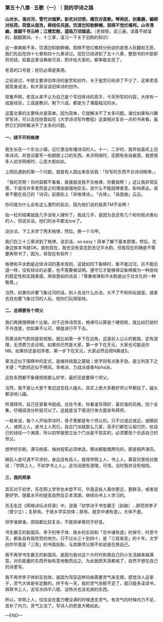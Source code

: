 ### 第五十八章 · 五歌（一）｜我的学诗之路

**山对水，海对河，雪竹对烟萝。新欢对旧恨，痛饮对高歌。琴再抚，剑重磨，媚柳对枯荷。荷盘从雨洗，柳线任风搓。饮酒岂知欹醉帽，观棋不觉烂樵柯。山寺清幽，直踞千寻云岭；江楼宏敞，遥临万顷烟波。**（老规矩，读三遍，读着不顺溜的，翻翻第四、十、十三章，温习一下关于旧韵的知识）

这一章典故不多。饮酒岂知欹醉帽，观棋不觉烂樵柯分别说的是晋人阮籍和王质，我们先后在四十七章和四十九章讲过。现在已经讲到了五十八章，整部书的中部即将完结，趁着这章没典故可讲，把许给大家的，都争取兑现了。

老高的口号是：挖坑必填是美德。

之前说过，中部主要讲旧体诗的鉴赏和创作，关于鉴赏已经讲了不少了，这章老高就现身说法，和大家谈谈旧体诗的创作。

郑重声明，老高从来不认为自己是个写旧体诗的高手，今天所写的内容，大体有一成是经验，三成是教训，剩下六成，都是为了凑篇幅兑的水。

这篇文章的主要特点是简单。因为简单，它就解决不了太多问题。诸位如果有兴趣学写诗，可以去找徐晋如兄《大学诗词写作教程》这类相对复杂一点的书来看，虽然它们同样解决不了太多的问题。

#### 一、绕不开的格律

我生长在一个东北小镇，记忆里没有懂诗词的人。十一、二岁时，我开始喜欢上旧体诗词，并尝试着写一些朗朗上口的东西。未涉网络时，还颇有些自豪感。我想很多人初涉网络时，心态大抵如此。

上网后遇到的第一个问题，就是有人跳出来告诉我：「你写的东西不合诗词格律。」

「我的天啊！你内容都不看看，直接就说我不合格律，你要疯啊！」这让我非常反感，于是找许多堂而皇之的理由倔强地反击，说什么不能因律害意，影响表达。或者干脆在自己的「诗词」前面标上「非格律诗」、「古体」、「自度曲」云云。

你问我为什么会有这么激烈的反应，因为他们说的我真TM不会啊！

抬一杠的结果就是几乎没有人理你了。我说几乎，是因为总还有几个和你观点类似的人，但说实话，他们的水平都太low了。

没办法，下工夫学了两天格律，然后，换一个马甲。

我们在三十三章讲到了格律，说实话，so easy！简单了解下基本原理，然后，在身边放本书就OK。直到现在，我也没有变态到去记平水韵，但我现在的确是不需要再带书了，因为，哥现在有软件！

格律和平水韵是近体诗词的基本规则，这就如同下象棋时，象不能过河，兵不能后退一样，没有辩论的必要，也不需要被证明，遵守它才能够保证象棋做为一种游戏的稳定性和实践美感。用徐晋如的话说：「尊重格律和平水韵是出于对文化的一种敬畏。」

当然，如果你非要飞象过河的话，别人也没什么办法，大不了不和你玩就是。或者去找也要飞象过河的人玩，祝你们玩得愉快。

#### 二、总得要有个师父

我们再换围棋做个比喻。对于近体诗而言，格律可以算是个硬规矩，就比如打劫时不许连提，你如果不认可，棋就进行不下去。

而章法和气韵则是软规矩。就比如第一步下在边角，这是前人公认的套路，定有道理，无须费力去证明。如果你已然是大家，第一步下在天元，大家也可能说你NB。如果你还是初学者，第一步下在天元，大家必然会把N换成S。

章法近似于围棋中的定式，是维持局面之基础；炼字则有点象手劲，是立判高下之关键；气韵则近似于棋风，本格派、力战派或者Alpha派。

这些东西都不象硬规矩那么好学，最好还是要拜个师父。

当然，我不是让大家千里迢迢去找人磕头，其实上绝大多数好师父早都挂了，磕头都没地儿磕。

所谓拜师，自己在家看书就成。古往今来，你看谁写得好，喜欢谁的风格，找个全集，仔细阅读分析就可以了。这就是当下很流行单方面宣布拜师。

一般来说，每个人开始学诗时，骨子里都是有个师父的。只不过或近或远，或眼前人，或网上人，或书上人而已。自古门派就那么几家，高手们都在认祖归宗，给自己的诗找一个渊源，所以初学就想立出个门派是不现实的，必须要找个合适自己的师父。

想学好京剧，谭马杨奚、梅尚程荀必须单选，哪派都能唱两句的，那是相声演员。

眼前人是可遇不可求的，身边没有高人，就得学网上人、书上人，慕容兄曾经对我说：「学网上人，不如学书上人」。这句话很有道理，可惜，当时我并没有相信。

#### 三、我的师承

其实对于初学，先在网上学学也未尝不可，毕竟这些人离你更近，更鲜活，或者说更好学。随着水平的提高自然会正本清源，继续向书上人学习的。

苏无名在《网络诗坛点将录》中，说我「初学诗于书生霸王（赵缺）…辞而师李子（曾少立）；复辞焉，于故乡学实验体；辞焉，就京中诸有道」，大体不虚。

但学谁辞谁，原因都比较复杂，不能简单等同于好恶。

书生霸王的新国风、李子的李子体、故乡的实验和「京中诸有道」的保守，时至今天，都各自有我欣赏的地方。只不过从三十到四十，是「三观易变」的十年。文学创作毕竟是「三观」的书面投影，与其换师父倒不如说是在换自己。

我不再学书生霸王的新国风，是因为我对这个大时代和我自己的小生活越来越满意，对负能量的东西开始有意地敬而远之。为此我把天涯都戒了，自然不想在自己的诗里写。

我不再学李子体和实验体，是因为驾驭这种风格需要灵气来支撑。感觉诗人这辈子，灵气大体是有定数的。终于有一天，我的灵气余额不足了，就只能多读读书，拜拜书上人，去写点四平八稳、没特点也没毛病的东西。

所以，学网上人，往往会在蓄力槽没满的时候透支灵气。有灵气的时候内力不足，恶补了内力，灵气又没了。写诗人的悲哀大略如此。

—END—
